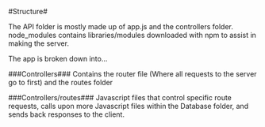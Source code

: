 #Structure#

The API folder is mostly made up of app.js and the controllers folder.  node_modules contains libraries/modules downloaded with npm to assist in making the server.

The app is broken down into...

###Controllers###
Contains the router file (Where all requests to the server go to first) and the routes folder

###Controllers/routes###
Javascript files that control specific route requests, calls upon more Javascript files within the Database folder, and sends back responses to the client.
